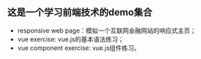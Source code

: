 ## 这是一个学习前端技术的demo集合

* responsive web page：模拟一个互联网金融网站的响应式主页；
* vue exercise: vue.js的基本语法练习；
* vue component exercise: vue.js组件练习。


